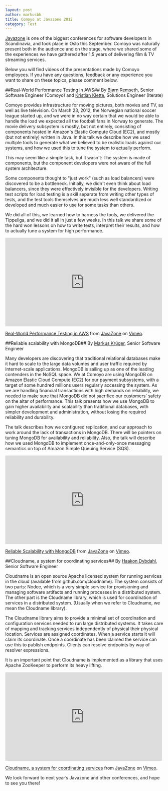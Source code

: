 ```yaml
---
layout: post
author: markusbk
title: Comoyo at Javazone 2012
category: Test
---
```

[Javazone](http://jz12.java.no/) is one of the biggest conferences for software developers in Scandinavia, and took place in Oslo this September. Comoyo was naturally present both in the audience and on the stage, where we shared some of the experiences we have gathered after 1,5 years of delivering film & TV streaming services.

Below you will find videos of the presentations made by Comoyo employees. If you have any questions, feedback or any experience you want to share on these topics, please comment below. 

##Real-World Performance Testing in AWS##
By [Bjørn Remseth](https://github.com/la3lma), Senior Software Engineer (Comoyo) and [Kristian Klette](https://github.com/klette), Solutions Engineer (Iterate)

Comoyo provides infrastructure for moving pictures, both movies and TV, as well as live television. On March 23, 2012, the Norwegian national soccer league started up, and we were in no way certain that we would be able to handle the load we expected all the football fans in Norway to generate. The movie delivery subsystem is mostly, but not entirely, consisting of components hosted in Amazon's Elastic Compute Cloud (EC2), and mostly (but not entirely) written in Java. In this talk we describe how we used multiple tools to generate what we believed to be realistic loads against our systems, and how we used this to tune the system to actually perform.

This may seem like a simple task, but it wasn't: The system is made of components, but the component developers were not aware of the full system architecture.

Some components thought to "just work" (such as load balancers) were discovered to be a bottleneck. Initially, we didn't even think about load balancers, since they were effectively invisible for the developers. Writing test scripts for load testing is a skill separate from writing other types of tests, and the test tools themselves are much less well standardized or developed and much easier to use for some tasks than others.

We did all of this, we learned how to harness the tools, we delivered the Tippeliga, and we did it all in just a few weeks. In this talk we share some of the hard won lessons on how to write tests, interpret their results, and how to actually tune a system for high performance.

<iframe src="http://player.vimeo.com/video/49484335" width="500" height="281" frameborder="0" webkitAllowFullScreen mozallowfullscreen allowFullScreen></iframe> <p><a href="http://vimeo.com/49484335">Real-World Performance Testing in AWS</a> from <a href="http://vimeo.com/javazone">JavaZone</a> on <a href="http://vimeo.com">Vimeo</a>.</p>

##Reliable scalability with MongoDB##
By [Markus Krüger](https://github.com/markusbk), Senior Software Engineer

Many developers are discovering that traditional relational databases make it hard to scale to the large data volumes and user traffic required by Internet-scale applications. MongoDB is sailing up as one of the leading contenders in the NoSQL space. We at Comoyo are using MongoDB on Amazon Elastic Cloud Compute (EC2) for our payment subsystems, with a target of some hundred millions users regularly accessing the system. As we are handling financial transactions with high demands on reliability, we needed to make sure that MongoDB did not sacrifice our customers' safety on the altar of performance. This talk presents how we use MongoDB to gain higher availability and scalability than traditional databases, with simpler development and administration, without losing the required reliability and durability.

The talk describes how we configured replication, and our approach to work around the lack of transactions in MongoDB. There will be pointers on tuning MongoDB for availability and reliability. Also, the talk will describe how we used MongoDB to implement once-and-only-once messaging semantics on top of Amazon Simple Queuing Service (SQS).

<iframe src="http://player.vimeo.com/video/49368447" width="500" height="281" frameborder="0" webkitAllowFullScreen mozallowfullscreen allowFullScreen></iframe> <p><a href="http://vimeo.com/49368447">Reliable Scalability with MongoDB</a> from <a href="http://vimeo.com/javazone">JavaZone</a> on <a href="http://vimeo.com">Vimeo</a>.</p>

##Cloudname, a system for coordinating services##
By [Haakon Dybdahl](https://github.com/dybdahl), Senior Software Engineer

Cloudname is an open source Apache licensed system for running services in the cloud (available from github.com/cloudname). The system consists of two parts: Nodee, which is a very simple service for provisioning and managing software artifacts and running processes in a distributed system. The other part is the Cloudname library, which is used for coordination of services in a distributed system. (Usually when we refer to Cloudname, we mean the Cloudname library).

The Cloudname library aims to provide a minimal set of coordination and configuration services needed to run large distributed systems. It takes care of mapping and tracking services independently of physical their physical location. Services are assigned coordinates. When a service starts it will claim its coordinate. Once a coordinate has been claimed the service can use this to publish endpoints. Clients can resolve endpoints by way of resolver expressions.

It is an important point that Cloudname is implemented as a library that uses Apache ZooKeeper to perform its heavy lifting.

<iframe src="http://player.vimeo.com/video/49372218" width="500" height="281" frameborder="0" webkitAllowFullScreen mozallowfullscreen allowFullScreen></iframe> <p><a href="http://vimeo.com/49372218">Cloudname, a system for coordinating services</a> from <a href="http://vimeo.com/javazone">JavaZone</a> on <a href="http://vimeo.com">Vimeo</a>.</p>

We look forward to next year’s Javazone and other conferences, and hope to see you there! 

